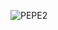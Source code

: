 ![PEPE2](https://user-images.githubusercontent.com/71484238/99230960-4cb05600-2833-11eb-81f9-eeddd2f46133.jpg)
